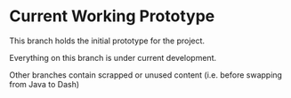 # Current Working Prototype

This branch holds the initial prototype for the project.

Everything on this branch is under current development.

Other branches contain scrapped or unused content (i.e. before swapping from Java to Dash)

